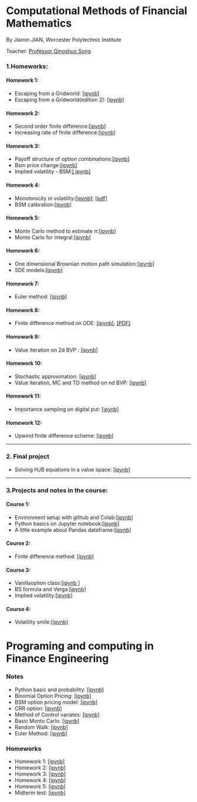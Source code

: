 # Computational Methods of Financial Mathematics

By Jiamin JIAN, Worcester Polytechnic Institute 

Teacher: [Professor Qingshuo Song](https://github.com/songqsh/20s_ma573)

### 1.Homeworks:

#### Homework 1:
- Escaping from a Gridworld: [\[ipynb\]](https://github.com/JiaminJIAN/20MA573/blob/master/src/HW1.ipynb)
- Escaping from a Gridworld(edition 2): [\[ipynb\]](https://github.com/JiaminJIAN/20MA573/blob/master/src/HW1(Editon2).ipynb)
#### Homework 2:
- Second order finite difference:[\[ipynb\]](https://github.com/JiaminJIAN/20MA573/blob/master/src/HW2(part_1).ipynb)
- Increasing rate of finite difference:[\[ipynb\]](https://github.com/JiaminJIAN/20MA573/blob/master/src/HW2(part_2).ipynb)
#### Homework 3:
- Payoff structure of option combinations:[\[ipynb\]](https://github.com/JiaminJIAN/20MA573/blob/master/src/Payoff_structure_of_option_combinations.ipynb)
- Bsm price change:[\[ipynb\]](https://github.com/JiaminJIAN/20MA573/blob/master/src/Bsm%20price%20change.ipynb)
- Implied volatility - BSM:[\[ ipynb\]](https://github.com/JiaminJIAN/20MA573/blob/master/src/Implied%20volatility%20BSM.ipynb)
#### Homework 4:
- Monotonicity in volatility:[\[ipynb\]](https://github.com/JiaminJIAN/20MA573/blob/master/src/Monotonicity%20in%20volatility.ipynb); [\[pdf\]](https://github.com/JiaminJIAN/20MA573/blob/master/src/Monotonicity%20in%20volatility.pdf)
- BSM calibration:[\[ipynb\]](https://github.com/JiaminJIAN/20MA573/blob/master/src/BSM%20calibration.ipynb)
#### Homework 5:
- Monte Carlo method to estimate $\pi$:[\[ipynb\]](https://github.com/JiaminJIAN/20MA573/blob/master/src/Monte_Carlo_method_to_estimate_pi.ipynb)
- Monte Carlo for integral:[\[ipynb\]](https://github.com/JiaminJIAN/20MA573/blob/master/src/Monte%20Carlo%20for%20integral.ipynb)
#### Homework 6:
- One dimensional Brownian motion path simulation:[\[ipynb\]](https://github.com/JiaminJIAN/20MA573/blob/master/src/One_dimensional_Brownian_motion_path_simulation2.ipynb)
- SDE models:[\[ipynb\]](https://github.com/JiaminJIAN/20MA573/blob/master/src/SDE_models.ipynb)
#### Homework 7:
- Euler method: [\[ipynb\]](https://github.com/JiaminJIAN/20MA573/blob/master/src/Euler_method.ipynb)
#### Homework 8:
- Finite difference method on ODE: [\[ipynb\]](https://github.com/JiaminJIAN/20MA573/blob/master/src/Finite_difference_method_on_ODE.ipynb); [\[PDF\]](https://github.com/JiaminJIAN/20MA573/blob/master/src/HW8_Finite%20difference%20method%20on%20ODE.pdf)
#### Homework 9:
- Value iteration on 2d BVP : [\[ipynb\]](https://github.com/JiaminJIAN/20MA573/blob/master/src/Value_iteration_on_2d_BVP.ipynb)
#### Homework 10:
- Stochastic approximation: [\[ipynb\]](https://github.com/JiaminJIAN/20MA573/blob/master/src/Stochastic_approximation.ipynb)
- Value iteration, MC and TD method on nd BVP: [\[ipynb\]](https://github.com/JiaminJIAN/20MA573/blob/master/src/MC_and_TD_for_nd_BVP.ipynb)
#### Homework 11:
- Importance sampling on digital put: [\[ipynb\]](https://github.com/JiaminJIAN/20MA573/blob/master/src/Importance_sampling_on_digital_put.ipynb)
#### Homework 12:
- Upwind finite difference scheme: [\[ipynb\]](https://github.com/JiaminJIAN/20MA573/blob/master/src/Upwind_finite_difference_scheme.ipynb)

****
### 2. Final project

- Solving HJB equations in a value space: [\[ipynb\]](https://github.com/JiaminJIAN/20MA573/blob/master/src/Final%20project/Solving_HJB_equations_in_a_value_space.ipynb)

****

### 3.Projects and notes in the course:
#### Course 1:
- Environment setup with github and Colab:[\[ipynb\]](https://github.com/JiaminJIAN/20MA573/blob/master/src/Environment_setup_github_and_Colab.ipynb)
- Python basics on Jupyter notebook:[\[ipynb\]](https://github.com/JiaminJIAN/20MA573/blob/master/src/Python_basics_on_Jupyter_notebook.ipynb)
- A little example about Pandas dataframe:[\[ipynb\]](https://github.com/JiaminJIAN/20MA573/blob/master/src/A_little_example_about_Pandas_dataframe.ipynb)
#### Course 2:
- Finite difference method: [\[ipynb\]](https://github.com/JiaminJIAN/20MA573/blob/master/src/Finite_Difference_Method.ipynb)
#### Course 3:
- Vanillaoption class:[\[ipynb \]](https://github.com/JiaminJIAN/20MA573/blob/master/src/Vanilla%20options%20class.ipynb)
- BS formula and Verga:[\[ipynb\]](https://github.com/JiaminJIAN/20MA573/blob/master/src/BSM_formula.ipynb)
- Implied volatility:[\[ipynb\]](https://github.com/JiaminJIAN/20MA573/blob/master/src/Implied_volatility.ipynb)
#### Course 4:
- Volatility smile:[\[ipynb\]](https://github.com/JiaminJIAN/20MA573/blob/master/src/Volatility%20smile.ipynb)

# Programing and computing in Finance Engineering
### Notes
- Python basic and probability: [\[ipynb\]](https://github.com/JiaminJIAN/20MA573/blob/master/src/MA6628_python%20basic%20and%20probability.ipynb)
- Binomial Option Pricing: [\[ipynb\]](https://github.com/JiaminJIAN/20MA573/blob/master/src/MA6628_Binomial%20Option%20Pricing.ipynb)
- BSM option pricing model: [\[ipynb\]](https://github.com/JiaminJIAN/20MA573/blob/master/src/MA6628_BSM%20option%20pricing%20model.ipynb)
- CRR option: [\[ipynb\]](https://github.com/JiaminJIAN/20MA573/blob/master/src/MA6628_CRR%20option.ipynb)
- Method of Control variates: [\[ipynb\]](https://github.com/JiaminJIAN/20MA573/blob/master/src/MA6628_ControlVariates.ipynb)
- Basic Monto Carlo: [\[ipynb\]](https://github.com/JiaminJIAN/20MA573/blob/master/src/MA6628_Basic%20Monto%20Carlo.ipynb)
- Random Walk: [\[ipynb\]](https://github.com/JiaminJIAN/20MA573/blob/master/src/MA6628_Random%20Walk.ipynb)
- Euler Method: [\[ipynb\]](https://github.com/JiaminJIAN/20MA573/blob/master/src/MA6628_Euler%20Method.ipynb)

### Homeworks
- Homework 1: [\[ipynb\]](https://github.com/JiaminJIAN/20MA573/blob/master/src/MA6628_JiaminJIAN_Prj01.ipynb)
- Homework 2: [\[ipynb\]](https://github.com/JiaminJIAN/20MA573/blob/master/src/MA6628_JiaminJIAN_Prj02.ipynb)
- Homework 3: [\[ipynb\]](https://github.com/JiaminJIAN/20MA573/blob/master/src/MA6628_JiaminJIAN_Prj04.ipynb)
- Homework 4: [\[ipynb\]](https://github.com/JiaminJIAN/20MA573/blob/master/src/MA6628_JiaminJIAN_Prj05.ipynb)
- Homework 5: [\[ipynb\]](https://github.com/JiaminJIAN/20MA573/blob/master/src/MA6628_JiaminJIAN_Prj06.ipynb)
- Midterm test: [\[ipynb\]](https://github.com/JiaminJIAN/20MA573/blob/master/src/MA6628_Midterm%20test%20solution.ipynb)

